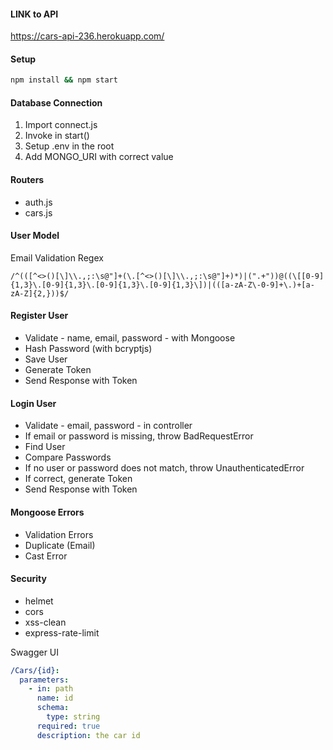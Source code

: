 #### LINK to API

https://cars-api-236.herokuapp.com/

#### Setup

```bash
npm install && npm start
```

#### Database Connection

1. Import connect.js
2. Invoke in start()
3. Setup .env in the root
4. Add MONGO_URI with correct value

#### Routers

- auth.js
- cars.js

#### User Model

Email Validation Regex

```regex
/^(([^<>()[\]\\.,;:\s@"]+(\.[^<>()[\]\\.,;:\s@"]+)*)|(".+"))@((\[[0-9]{1,3}\.[0-9]{1,3}\.[0-9]{1,3}\.[0-9]{1,3}\])|(([a-zA-Z\-0-9]+\.)+[a-zA-Z]{2,}))$/
```

#### Register User

- Validate - name, email, password - with Mongoose
- Hash Password (with bcryptjs)
- Save User
- Generate Token
- Send Response with Token

#### Login User

- Validate - email, password - in controller
- If email or password is missing, throw BadRequestError
- Find User
- Compare Passwords
- If no user or password does not match, throw UnauthenticatedError
- If correct, generate Token
- Send Response with Token

#### Mongoose Errors

- Validation Errors
- Duplicate (Email)
- Cast Error

#### Security

- helmet
- cors
- xss-clean
- express-rate-limit

Swagger UI

```yaml
/Cars/{id}:
  parameters:
    - in: path
      name: id
      schema:
        type: string
      required: true
      description: the car id
```
